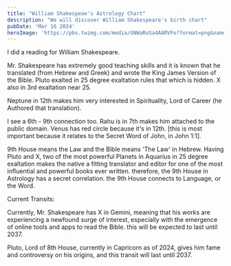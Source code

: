 ```yaml
---
title: "William Shakespeae's Astrology Chart"
description: "We will discover William Shakespeare's birth chart"
pubDate: 'Mar 16 2024'
heroImage: 'https://pbs.twimg.com/media/GNWaRoSa4AARVFo?format=png&name=900x900'
---
```


I did a reading for William Shakespeare.

Mr. Shakespeare has extremely good teaching skills and it is known that he translated (from Hebrew and Greek) and wrote the King James Version of the Bible. Pluto exalted in 25 degree exaltation rules that which is hidden. X also in 3rd exaltation near 25.

Neptune in 12th makes him very interested in Spirituality, Lord of Career (he Authored that translation).

I see a 6th - 9th connection too. Rahu is in 7th makes him attached to the public domain. Venus has red circle because it's in 12th. [this is most important because it relates to the Secret Word of John, in John 1:1].

9th House means the Law and the Bible means 'The Law' in Hebrew. Having Pluto and X, two of the most powerful Planets in Aquarius in 25 degree exaltation makes the native a fitting translator and editor for one of the most influential and powerful books ever written.  therefore, the 9th House in Astrology has a secret correlation. the 9th House connects to Language, or the Word.

Current Transits:

Currently, Mr. Shakespeare has X in Gemini, meaning that his works are experiencing a newfound surge of interest, especially with the emergence of online tools and apps to read the Bible. this will be expected to last until 2037.

Pluto, Lord of 8th House, currently in Capricorn as of 2024, gives him fame and controversy on his origins, and this transit will last until 2037.
